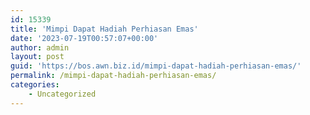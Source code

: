 ```yaml
---
id: 15339
title: 'Mimpi Dapat Hadiah Perhiasan Emas'
date: '2023-07-19T00:57:07+00:00'
author: admin
layout: post
guid: 'https://bos.awn.biz.id/mimpi-dapat-hadiah-perhiasan-emas/'
permalink: /mimpi-dapat-hadiah-perhiasan-emas/
categories:
    - Uncategorized
---
```


